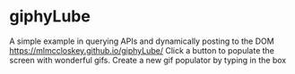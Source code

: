 # giphyLube
A simple example in querying APIs and dynamically posting to the DOM
https://mlmccloskey.github.io/giphyLube/
Click a button to populate the screen with wonderful gifs. Create a new gif populator by typing in the box
